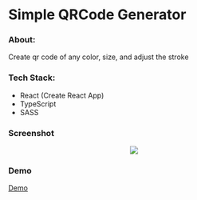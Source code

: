 # Simple QRCode Generator

### About:

Create qr code of any color, size, and adjust the stroke

### Tech Stack:

* React (Create React App)
* TypeScript
* SASS

### Screenshot

<p align="center">
    <img src="https://i.imgur.com/rZo0gSO.png">  
</p>

### Demo

[Demo](https://bogdanaks.github.io/qrcode/)
